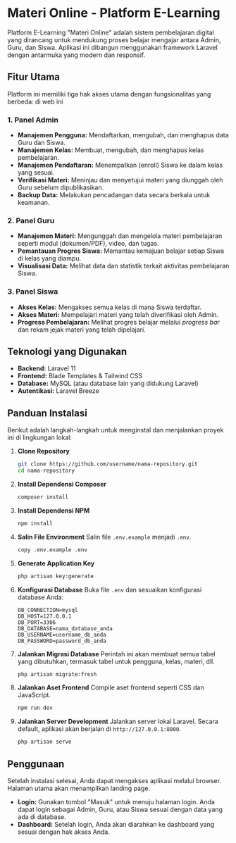 # Materi Online - Platform E-Learning

Platform E-Learning "Materi Online" adalah sistem pembelajaran digital yang dirancang untuk mendukung proses belajar mengajar antara Admin, Guru, dan Siswa. Aplikasi ini dibangun menggunakan framework Laravel dengan antarmuka yang modern dan responsif.

## Fitur Utama

Platform ini memiliki tiga hak akses utama dengan fungsionalitas yang berbeda: di web ini 



### 1. Panel Admin
- **Manajemen Pengguna:** Mendaftarkan, mengubah, dan menghapus data Guru dan Siswa.
- **Manajemen Kelas:** Membuat, mengubah, dan menghapus kelas pembelajaran.
- **Manajemen Pendaftaran:** Menempatkan (enroll) Siswa ke dalam kelas yang sesuai.
- **Verifikasi Materi:** Meninjau dan menyetujui materi yang diunggah oleh Guru sebelum dipublikasikan.
- **Backup Data:** Melakukan pencadangan data secara berkala untuk keamanan.

### 2. Panel Guru
- **Manajemen Materi:** Mengunggah dan mengelola materi pembelajaran seperti modul (dokumen/PDF), video, dan tugas.
- **Pemantauan Progres Siswa:** Memantau kemajuan belajar setiap Siswa di kelas yang diampu.
- **Visualisasi Data:** Melihat data dan statistik terkait aktivitas pembelajaran Siswa.

### 3. Panel Siswa
- **Akses Kelas:** Mengakses semua kelas di mana Siswa terdaftar.
- **Akses Materi:** Mempelajari materi yang telah diverifikasi oleh Admin.
- **Progress Pembelajaran:** Melihat progres belajar melalui *progress bar* dan rekam jejak materi yang telah dipelajari.

## Teknologi yang Digunakan

- **Backend:** Laravel 11
- **Frontend:** Blade Templates & Tailwind CSS
- **Database:** MySQL (atau database lain yang didukung Laravel)
- **Autentikasi:** Laravel Breeze

## Panduan Instalasi

Berikut adalah langkah-langkah untuk menginstal dan menjalankan proyek ini di lingkungan lokal:

1.  **Clone Repository**
    ```bash
    git clone https://github.com/username/nama-repository.git
    cd nama-repository
    ```

2.  **Install Dependensi Composer**
    ```bash
    composer install
    ```

3.  **Install Dependensi NPM**
    ```bash
    npm install
    ```

4.  **Salin File Environment**
    Salin file `.env.example` menjadi `.env`.
    ```bash
    copy .env.example .env
    ```

5.  **Generate Application Key**
    ```bash
    php artisan key:generate
    ```

6.  **Konfigurasi Database**
    Buka file `.env` dan sesuaikan konfigurasi database Anda:
    ```env
    DB_CONNECTION=mysql
    DB_HOST=127.0.0.1
    DB_PORT=3306
    DB_DATABASE=nama_database_anda
    DB_USERNAME=username_db_anda
    DB_PASSWORD=password_db_anda
    ```

7.  **Jalankan Migrasi Database**
    Perintah ini akan membuat semua tabel yang dibutuhkan, termasuk tabel untuk pengguna, kelas, materi, dll.
    ```bash
    php artisan migrate:fresh
    ```

8.  **Jalankan Aset Frontend**
    Compile aset frontend seperti CSS dan JavaScript.
    ```bash
    npm run dev
    ```

9.  **Jalankan Server Development**
    Jalankan server lokal Laravel. Secara default, aplikasi akan berjalan di `http://127.0.0.1:8000`.
    ```bash
    php artisan serve
    ```

## Penggunaan

Setelah instalasi selesai, Anda dapat mengakses aplikasi melalui browser. Halaman utama akan menampilkan landing page.

- **Login:** Gunakan tombol "Masuk" untuk menuju halaman login. Anda dapat login sebagai Admin, Guru, atau Siswa sesuai dengan data yang ada di database.
- **Dashboard:** Setelah login, Anda akan diarahkan ke dashboard yang sesuai dengan hak akses Anda.